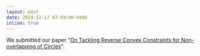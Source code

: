```yaml
---
layout: post
date: 2019-12-17 07:59:00-0400
inline: true
---
```


We submitted our paper "[On Tackling Reverse Convex Constraints for Non-overlapping of Circles](http://www.optimization-online.org/DB_HTML/2019/12/7531.html)".